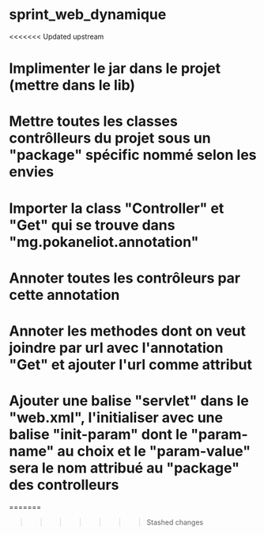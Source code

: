 # sprint_web_dynamique

<<<<<<< Updated upstream
# Implimenter le jar dans le projet (mettre dans le lib)

# Mettre toutes les classes contrôlleurs du projet sous un "package" spécific nommé selon les envies

# Importer la class "Controller" et "Get" qui se trouve dans "mg.pokaneliot.annotation"

# Annoter toutes les contrôleurs par cette annotation 

# Annoter les methodes dont on veut joindre par url avec l'annotation "Get" et ajouter l'url comme attribut

# Ajouter une balise "servlet" dans le "web.xml", l'initialiser avec une balise "init-param" dont le "param-name" au choix et le "param-value" sera le nom attribué au "package" des controlleurs
=======
>>>>>>> Stashed changes
